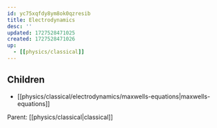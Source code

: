 ```yaml
---
id: yc75xqfdy8ym8ok0qzresib
title: Electrodynamics
desc: ''
updated: 1727528471025
created: 1727528471026
up:
  - [[physics/classical]]
---
```


<!-- CHILDREN: auto-generated, do not edit -->

## Children
- [[physics/classical/electrodynamics/maxwells-equations|maxwells-equations]]

<!-- /CHILDREN -->

<!-- PARENT: auto -->
Parent: [[physics/classical|classical]]
<!-- /PARENT -->
